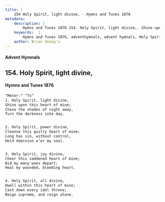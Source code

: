 ```yaml
---
title: |
    154 Holy Spirit, light divine, - Hymns and Tunes 1876
metadata:
    description: |
        Hymns and Tunes 1876 154. Holy Spirit, light divine,. Shine upon this heart of mine; Chase the shades of night away, Turn the darkness into day. 
    keywords:  |
        Hymns and Tunes 1876, adventhymnals, advent hymnals, Holy Spirit, light divine,, Shine upon this heart of mine;, 
    author: Brian Onang'o
---
```


#### Advent Hymnals
## 154. Holy Spirit, light divine,
####  Hymns and Tunes 1876

```txt
^Meter:^ ^7s^
1. Holy Spirit, light divine,
Shine upon this heart of mine;
Chase the shades of night away,
Turn the darkness into day.


2. Holy Spirit, power divine,
Cleanse this guilty heart of mine;
Long has sin, without control,
Held dominion o’er my soul.


3. Holy Spirit, joy divine,
Cheer this saddened heart of mine;
Bid my many woes depart;
Heal my wounded, bleeding heart.


4. Holy Spirit, all divine,
Dwell within this heart of mine;
Cast down every idol throne;
Reign supreme, and reign alone.
```
